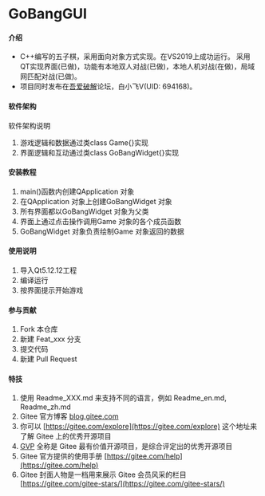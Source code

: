 # GoBangGUI

#### 介绍
- C++编写的五子棋，采用面向对象方式实现。在VS2019上成功运行。 采用QT实现界面(已做)，功能有本地双人对战(已做)，本地人机对战(在做)，局域网匹配对战(已做)。
- 项目同时发布在[吾爱破解](https://www.52pojie.cn/?694168)论坛，白小飞V(UID: 694168)。



#### 软件架构
软件架构说明
1. 游戏逻辑和数据通过类class Game{}实现
2. 界面逻辑和互动通过类class GoBangWidget{}实现

#### 安装教程

1.  main()函数内创建QApplication 对象
2.  在QApplication 对象上创建GoBangWidget 对象
3.  所有界面都以GoBangWidget 对象为父类
4.  界面上通过点击操作调用Game 对象的各个成员函数
5.  GoBangWidget 对象负责绘制Game 对象返回的数据

#### 使用说明

1.  导入Qt5.12.12工程
2.  编译运行
3.  按界面提示开始游戏

#### 参与贡献

1.  Fork 本仓库
2.  新建 Feat_xxx 分支
3.  提交代码
4.  新建 Pull Request


#### 特技

1.  使用 Readme\_XXX.md 来支持不同的语言，例如 Readme\_en.md, Readme\_zh.md
2.  Gitee 官方博客 [blog.gitee.com](https://blog.gitee.com)
3.  你可以 [https://gitee.com/explore](https://gitee.com/explore) 这个地址来了解 Gitee 上的优秀开源项目
4.  [GVP](https://gitee.com/gvp) 全称是 Gitee 最有价值开源项目，是综合评定出的优秀开源项目
5.  Gitee 官方提供的使用手册 [https://gitee.com/help](https://gitee.com/help)
6.  Gitee 封面人物是一档用来展示 Gitee 会员风采的栏目 [https://gitee.com/gitee-stars/](https://gitee.com/gitee-stars/)
